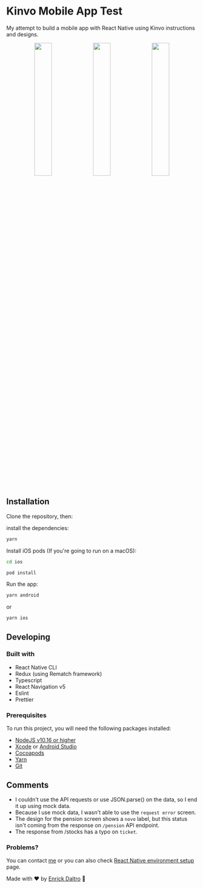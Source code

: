 # Kinvo Mobile App Test

My attempt to build a mobile app with React Native using Kinvo instructions and designs.

<div align="center" >
<img src="https://user-images.githubusercontent.com/49761746/101297699-19952d00-3809-11eb-9dd4-1a71409e8858.gif" width="30%">
<img src="https://user-images.githubusercontent.com/49761746/101297711-26198580-3809-11eb-85a3-290ecd452aaf.gif" width="30%">
<img src="https://user-images.githubusercontent.com/49761746/101297877-e901c300-3809-11eb-8ad1-7ddecfcfbc23.gif" width="30%">
</div>


## Installation

Clone the repository, then:

install the dependencies:

```bash
yarn
```

Install iOS pods (If you're going to run on a macOS):

```bash
cd ios
```

```bash
pod install
```

Run the app:

```bash
yarn android
```
or 

```bash
yarn ios 
```

## Developing

### Built with
- React Native CLI
- Redux (using Rematch framework)
- Typescript
- React Navigation v5
- Eslint
- Prettier

### Prerequisites

To run this project, you will need the following packages installed:

- [NodeJS v10.16 or higher](https://nodejs.org/en/)
- [Xcode](https://apps.apple.com/us/app/xcode/id497799835?mt=12) or [Android Studio](https:/P/developer.android.com/studio)
- [Cocoapods](https://cocoapods.org/)
- [Yarn](https://yarnpkg.com/)
- [Git](https://git-scm.com/)

## Comments
- I couldn't use the API requests or use JSON.parse() on the data, so I end it up using mock data.
- Because I use mock data, I wasn't able to use the `request error` screen.
- The design for the pension screen shows a `novo` label, but this status isn't coming from the response on `/pension` API endpoint.
- The response from /stocks has a typo on `ticket`.

### Problems?

You can contact [me](https://www.linkedin.com/in/enrickdaltro/) or you can also check [React Native environment setup](https://reactnative.dev/docs/environment-setup) page.

Made with ❤️ by [Enrick Daltro](https://www.linkedin.com/in/enrickdaltro/) 🤙
